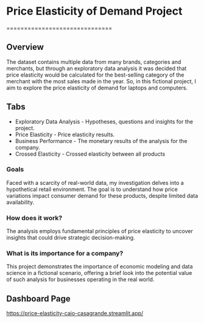 # Price Elasticity of Demand Project
==============================

## Overview 
The dataset contains multiple data from many brands, categories and merchants, but through an exploratory data analysis it was decided that price elasticity would be calculated for the best-selling category of the merchant with the most sales made in the year.
So, in this fictional project, I aim to explore the price elasticity of demand for laptops and computers. 

## Tabs
- Exploratory Data Analysis - Hypotheses, questions and insights for the project.
- Price Elasticity - Price elasticity results.
- Business Performance - The monetary results of the analysis for the company.
- Crossed Elasticity - Crossed elasticity between all products

### Goals
Faced with a scarcity of real-world data, my investigation delves into a hypothetical retail environment. The goal is to understand how price variations impact consumer demand for these products, despite limited data availability. 

### How does it work?
The analysis employs fundamental principles of price elasticity to uncover insights that could drive strategic decision-making.

### What is its importance for a company?
This project demonstrates the importance of economic modeling and data science in a fictional scenario, offering a brief look into the potential value of such analysis for businesses operating in the real world.

## Dashboard Page
https://price-elasticity-caio-casagrande.streamlit.app/
